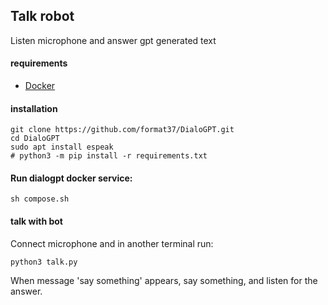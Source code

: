 ## Talk robot
Listen microphone and answer gpt generated text
#### requirements
- [Docker](https://docs.docker.com/engine/install/ubuntu/)
#### installation
```
git clone https://github.com/format37/DialoGPT.git
cd DialoGPT
sudo apt install espeak
# python3 -m pip install -r requirements.txt
```
#### Run dialogpt docker service:   
```
sh compose.sh
```
#### talk with bot
Connect microphone and in another terminal run:
```
python3 talk.py
```
When message 'say something' appears, say something, and listen for the answer.
